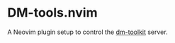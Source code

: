 # DM-tools.nvim

A Neovim plugin setup to control the [dm-toolkit](https://github.com/finnkauski/dm-toolkit) server.

